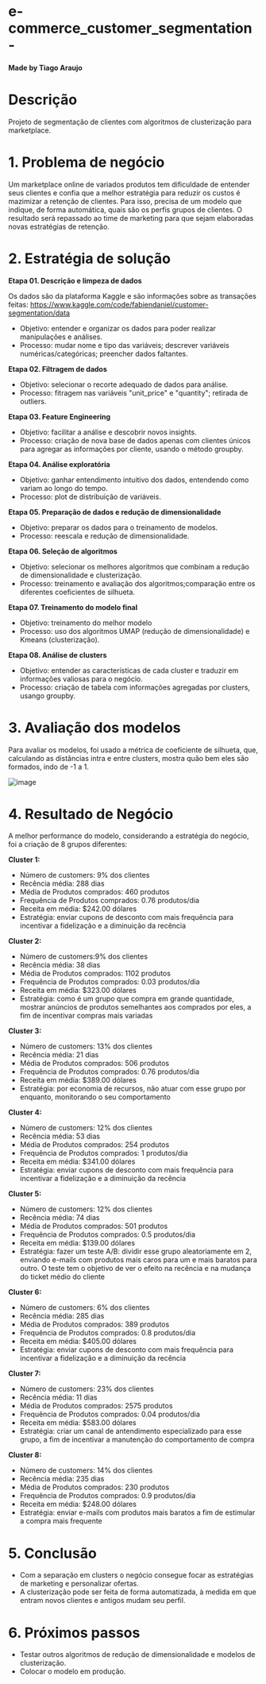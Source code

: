# e-commerce_customer_segmentation-


#### Made by Tiago Araujo

# Descrição

Projeto de segmentação de clientes com algoritmos de clusterização para marketplace.

# 1. Problema de negócio

Um marketplace online de variados produtos tem dificuldade de entender seus clientes e confia que a melhor estratégia para reduzir os custos é mazimizar a retenção de clientes. Para isso, precisa de um modelo que indique, de forma automática, quais são os perfis grupos de clientes. O resultado será repassado ao time de marketing para que sejam elaboradas novas estratégias de retenção.

# 2. Estratégia de solução

**Etapa 01. Descrição e limpeza de dados**

Os dados são da plataforma Kaggle e são informações sobre as transações feitas: https://www.kaggle.com/code/fabiendaniel/customer-segmentation/data

* Objetivo: entender e organizar os dados para poder realizar manipulações e análises.
* Processo: mudar nome e tipo das variáveis; descrever variáveis numéricas/categóricas; preencher dados faltantes.

**Etapa 02. Filtragem de dados**

* Objetivo: selecionar o recorte adequado de dados para análise.
* Processo: fitragem nas variáveis "unit_price" e "quantity"; retirada de outliers.


**Etapa 03. Feature Engineering**

* Objetivo: facilitar a análise e descobrir novos insights.
* Processo: criação de nova base de dados apenas com clientes únicos para agregar as informações por cliente, usando o método groupby.


**Etapa 04. Análise exploratória**

* Objetivo: ganhar entendimento intuitivo dos dados, entendendo como variam ao longo do tempo.
* Processo: plot de distribuição de variáveis.


**Etapa 05. Preparação de dados e redução de dimensionalidade**

* Objetivo: preparar os dados para o treinamento de modelos.
* Processo: reescala e redução de dimensionalidade.


**Etapa 06. Seleção de algoritmos**

* Objetivo: selecionar os melhores algoritmos que combinam a redução de dimensionalidade e clusterização.
* Processo: treinamento e avaliação dos algoritmos;comparação entre os diferentes coeficientes de silhueta.


**Etapa 07. Treinamento do modelo final**

* Objetivo: treinamento do melhor modelo
* Processo: uso dos algoritmos UMAP (redução de dimensionalidade) e Kmeans (clusterização).


**Etapa 08. Análise de clusters**

* Objetivo: entender as características de cada cluster e traduzir em informações valiosas para o negócio.
* Processo: criação de tabela com informações agregadas por clusters, usango groupby.


# 3. Avaliação dos modelos

Para avaliar os modelos, foi usado a métrica de coeficiente de silhueta, que, calculando as distâncias intra e entre clusters, mostra quão bem eles são formados, indo de -1 a 1.


![image](https://user-images.githubusercontent.com/88745881/207449729-6bd184c4-9d64-4dbb-b1d7-26520115bbb5.png)


# 4. Resultado de Negócio

A melhor performance do modelo, considerando a estratégia do negócio, foi a criação de 8 grupos diferentes:

**Cluster 1:**
* Número de customers: 9% dos clientes
* Recência média: 288 dias
* Média de Produtos comprados: 460 produtos
* Frequência de Produtos comprados: 0.76 produtos/dia
* Receita em média: $242.00 dólares
* Estratégia: enviar cupons de desconto com mais frequência para incentivar a fidelização e a diminuição da recência

**Cluster 2:**
* Número de customers:9% dos clientes
* Recência média: 38 dias
* Média de Produtos comprados: 1102 produtos
* Frequência de Produtos comprados: 0.03 produtos/dia
* Receita em média: $323.00 dólares
* Estratégia: como é um grupo que compra em grande quantidade, mostrar anúncios de produtos semelhantes aos comprados por eles, a fim de incentivar compras mais variadas

**Cluster 3:**
* Número de customers: 13% dos clientes
* Recência média: 21 dias
* Média de Produtos comprados: 506 produtos
* Frequência de Produtos comprados: 0.76 produtos/dia
* Receita em média: $389.00 dólares
* Estratégia: por economia de recursos, não atuar com esse grupo por enquanto, monitorando o seu comportamento

**Cluster 4:**
* Número de customers: 12% dos clientes
* Recência média: 53 dias
* Média de Produtos comprados: 254 produtos
* Frequência de Produtos comprados: 1 produtos/dia
* Receita em média: $341.00 dólares
* Estratégia: enviar cupons de desconto com mais frequência para incentivar a fidelização e a diminuição da recência


**Cluster 5:**
* Número de customers: 12% dos clientes
* Recência média: 74 dias
* Média de Produtos comprados: 501 produtos
* Frequência de Produtos comprados: 0.5 produtos/dia
* Receita em média: $139.00 dólares
* Estratégia: fazer um teste A/B: dividir esse grupo aleatoriamente em 2, enviando e-mails com produtos mais caros para um e mais baratos para outro. O teste tem o objetivo de ver o efeito na recência e na mudança do ticket médio do cliente

**Cluster 6:**
* Número de customers: 6% dos clientes
* Recência média: 285 dias
* Média de Produtos comprados: 389 produtos
* Frequência de Produtos comprados: 0.8 produtos/dia
* Receita em média: $405.00 dólares
* Estratégia: enviar cupons de desconto com mais frequência para incentivar a fidelização e a diminuição da recência

**Cluster 7:**
* Número de customers: 23% dos clientes
* Recência média: 11 dias
* Média de Produtos comprados: 2575 produtos
* Frequência de Produtos comprados: 0.04 produtos/dia
* Receita em média: $583.00 dólares
* Estratégia: criar um canal de antendimento especializado para esse grupo, a fim de incentivar a manutenção do comportamento de compra

**Cluster 8:**
* Número de customers: 14% dos clientes
* Recência média: 235 dias
* Média de Produtos comprados: 230 produtos
* Frequência de Produtos comprados: 0.9 produtos/dia
* Receita em média: $248.00 dólares
* Estratégia: enviar e-mails com produtos mais baratos a fim de estimular a compra mais frequente


# 5. Conclusão

* Com a separação em clusters o negócio consegue focar as estratégias de marketing e personalizar ofertas.
* A clusterização pode ser feita de forma automatizada, à medida em que entram novos clientes e antigos mudam seu perfil.

# 6. Próximos passos

* Testar outros algoritmos de redução de dimensionalidade e modelos de clusterização.
* Colocar o modelo em produção.


